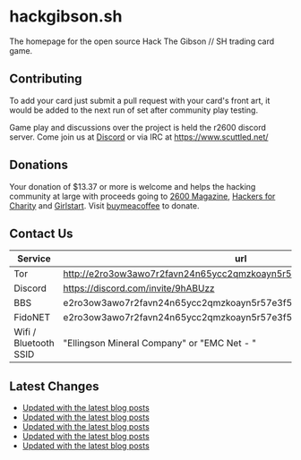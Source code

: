 # hackgibson.sh
The homepage for the open source Hack The Gibson // SH trading card game.


## Contributing

To add your card just submit a pull request with your card's front art, it would be added to the next run of set after community play testing.

Game play and discussions over the project is held the r2600 discord server. Come join us at [Discord](https://discord.com/invite/9hABUzz) or via IRC at https://www.scuttled.net/


## Donations

Your donation of $13.37 or more is welcome and helps the hacking community at large with proceeds going to [2600 Magazine](https://2600.com/), [Hackers for Charity](https://hackersforcharity.org) and [Girlstart](https://girlstart.org).  Visit [buymeacoffee](https://www.buymeacoffee.com/hackgibson.sh) to donate.


## Contact Us

Service | url
-|-
Tor | http://e2ro3ow3awo7r2favn24n65ycc2qmzkoayn5r57e3f56nvjwdcgg32ad.onion
Discord | https://discord.com/invite/9hABUzz
BBS | e2ro3ow3awo7r2favn24n65ycc2qmzkoayn5r57e3f56nvjwdcgg32ad.onion:23
FidoNET | e2ro3ow3awo7r2favn24n65ycc2qmzkoayn5r57e3f56nvjwdcgg32ad.onion:24554
Wifi / Bluetooth SSID | "Ellingson Mineral Company" or "EMC Net - <fidonet address>"

## Latest Changes
<!-- BLOG-POST-LIST:START -->
- [Updated with the latest blog posts](https://github.com/DFW2600/hackgibson.sh/commit/5439037a35473f8ba7f6d5c59d3ccf0405b586ab)
- [Updated with the latest blog posts](https://github.com/DFW2600/hackgibson.sh/commit/e3516695c549efe75e0370f72738a69009597076)
- [Updated with the latest blog posts](https://github.com/DFW2600/hackgibson.sh/commit/b4e3e253f31861ab6f0fa8095d8705d259bab577)
- [Updated with the latest blog posts](https://github.com/DFW2600/hackgibson.sh/commit/b70783d9a2726ccf99ad43b69c4f5b2997da9d28)
- [Updated with the latest blog posts](https://github.com/DFW2600/hackgibson.sh/commit/c7fe88251165d7e1fd08cd96559456a6d809ef70)
<!-- BLOG-POST-LIST:END -->
